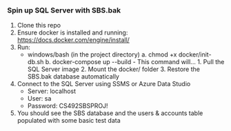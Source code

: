 ### Spin up SQL Server with SBS.bak
1. Clone this repo
2. Ensure docker is installed and running: https://docs.docker.com/engine/install/
3. Run:
   - windows/bash (in the project directory)
       a.  chmod +x docker/init-db.sh
       b.  docker-compose up --build
         - This command will...
           1. Pull the SQL Server image
           2. Mount the docker/ folder
           3. Restore the SBS.bak database automatically
4. Connect to the SQL Server using SSMS or Azure Data Studio
   - Server: localhost
   - User: sa
   - Password: CS492SBSPROJ!
5. You should see the SBS database and the users & accounts table populated with some basic test data
